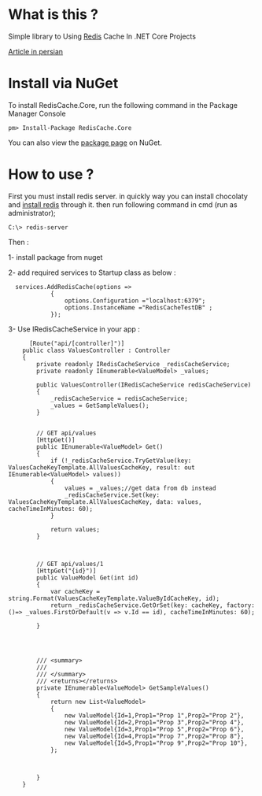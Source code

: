 # What is this ?

Simple library to Using [Redis](http://redis.io) Cache In .NET Core Projects

[Article in persian](http://www.codeblock.ir/article/44/%D9%BE%DB%8C%D8%A7%D8%AF%D9%87-%D8%B3%D8%A7%D8%B2%DB%8C-redis-cache-%D8%AF%D8%B1-asp-net-core)

# Install via NuGet

To install RedisCache.Core, run the following command in the Package Manager Console
```code
pm> Install-Package RedisCache.Core
```
You can also view the [package page](https://www.nuget.org/packages/RedisCache.Core) on NuGet.

# How to use ?

First you must install redis server. in quickly way you can install chocolaty and [install redis](https://chocolatey.org/packages/redis-64/) through it. then run following command in cmd (run as administrator);

```code
C:\> redis-server 
```


Then :

1- install package from nuget

2- add required services to Startup class as below :
```code
  services.AddRedisCache(options =>
            {
                options.Configuration ="localhost:6379";
                options.InstanceName ="RedisCacheTestDB" ;
            });
```
3- Use IRedisCacheService in your app :
```code
      [Route("api/[controller]")]
    public class ValuesController : Controller
    {
        private readonly IRedisCacheService _redisCacheService;
        private readonly IEnumerable<ValueModel> _values;

        public ValuesController(IRedisCacheService redisCacheService)
        {
            _redisCacheService = redisCacheService;
            _values = GetSampleValues();
        }


        // GET api/values
        [HttpGet()]
        public IEnumerable<ValueModel> Get()
        {
            if (!_redisCacheService.TryGetValue(key: ValuesCacheKeyTemplate.AllValuesCacheKey, result: out IEnumerable<ValueModel> values))
            {
                values = _values;//get data from db instead
                _redisCacheService.Set(key: ValuesCacheKeyTemplate.AllValuesCacheKey, data: values, cacheTimeInMinutes: 60);
            }

            return values;
        }



        // GET api/values/1
        [HttpGet("{id}")]
        public ValueModel Get(int id)
        {
            var cacheKey = string.Format(ValuesCacheKeyTemplate.ValueByIdCacheKey, id);
            return _redisCacheService.GetOrSet(key: cacheKey, factory:()=> _values.FirstOrDefault(v => v.Id == id), cacheTimeInMinutes: 60);

        }




        /// <summary>
        /// 
        /// </summary>
        /// <returns></returns>
        private IEnumerable<ValueModel> GetSampleValues()
        {
            return new List<ValueModel>
            {
                new ValueModel{Id=1,Prop1="Prop 1",Prop2="Prop 2"},
                new ValueModel{Id=2,Prop1="Prop 3",Prop2="Prop 4"},
                new ValueModel{Id=3,Prop1="Prop 5",Prop2="Prop 6"},
                new ValueModel{Id=4,Prop1="Prop 7",Prop2="Prop 8"},
                new ValueModel{Id=5,Prop1="Prop 9",Prop2="Prop 10"},
            };



        }
    }

```

